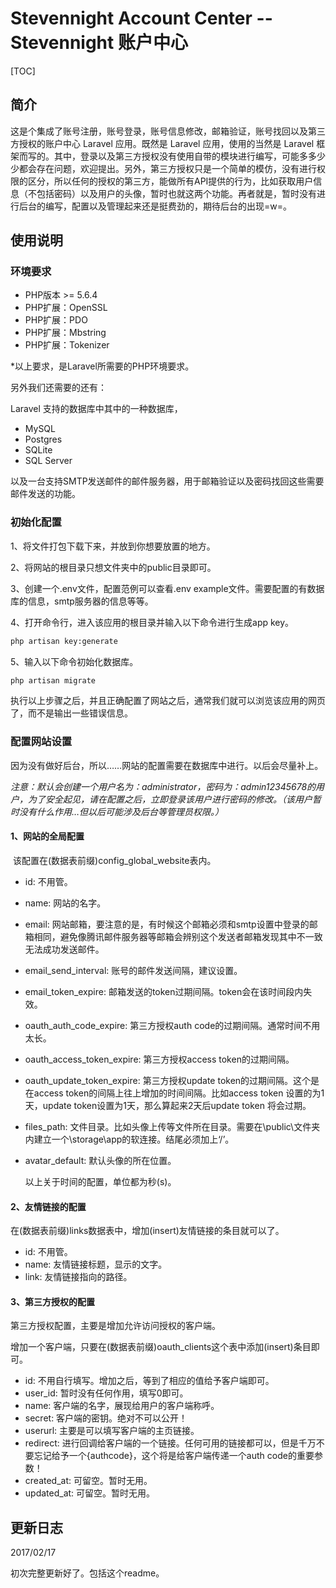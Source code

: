 # Stevennight Account Center -- Stevennight 账户中心

[TOC]

## 简介

​	这是个集成了账号注册，账号登录，账号信息修改，邮箱验证，账号找回以及第三方授权的账户中心 Laravel 应用。既然是 Laravel 应用，使用的当然是 Laravel 框架而写的。其中，登录以及第三方授权没有使用自带的模块进行编写，可能多多少少都会存在问题，欢迎提出。另外，第三方授权只是一个简单的模仿，没有进行权限的区分，所以任何的授权的第三方，能做所有API提供的行为，比如获取用户信息（不包括密码）以及用户的头像，暂时也就这两个功能。再者就是，暂时没有进行后台的编写，配置以及管理起来还是挺费劲的，期待后台的出现=w=。

## 使用说明

### 环境要求

- PHP版本 >= 5.6.4
- PHP扩展：OpenSSL
- PHP扩展：PDO
- PHP扩展：Mbstring
- PHP扩展：Tokenizer

*以上要求，是Laravel所需要的PHP环境要求。

另外我们还需要的还有：

Laravel 支持的数据库中其中的一种数据库，

- MySQL
- Postgres
- SQLite
- SQL Server

以及一台支持SMTP发送邮件的邮件服务器，用于邮箱验证以及密码找回这些需要邮件发送的功能。

### 初始化配置

1、将文件打包下载下来，并放到你想要放置的地方。

2、将网站的根目录只想文件夹中的public目录即可。

3、创建一个.env文件，配置范例可以查看.env example文件。需要配置的有数据库的信息，smtp服务器的信息等等。

4、打开命令行，进入该应用的根目录并输入以下命令进行生成app key。

```cmd
php artisan key:generate
```

5、输入以下命令初始化数据库。

```cmd
php artisan migrate
```

执行以上步骤之后，并且正确配置了网站之后，通常我们就可以浏览该应用的网页了，而不是输出一些错误信息。

### 配置网站设置

因为没有做好后台，所以……网站的配置需要在数据库中进行。以后会尽量补上。

*注意：默认会创建一个用户名为：administrator，密码为：admin12345678的用户，为了安全起见，请在配置之后，立即登录该用户进行密码的修改。（该用户暂时没有什么作用…但以后可能涉及后台等管理员权限。）*

#### 1、网站的全局配置

​	该配置在(数据表前缀)config_global_website表内。

- id: 不用管。

- name: 网站的名字。

- email: 网站邮箱，要注意的是，有时候这个邮箱必须和smtp设置中登录的邮箱相同，避免像腾讯邮件服务器等邮箱会辨别这个发送者邮箱发现其中不一致无法成功发送邮件。

- email_send_interval: 账号的邮件发送间隔，建议设置。

- email_token_expire: 邮箱发送的token过期间隔。token会在该时间段内失效。

- oauth_auth_code_expire: 第三方授权auth code的过期间隔。通常时间不用太长。

- oauth_access_token_expire: 第三方授权access token的过期间隔。

- oauth_update_token_expire: 第三方授权update token的过期间隔。这个是在access token的间隔上往上增加的时间间隔。比如access token 设置的为1天，update token设置为1天，那么算起来2天后update token 将会过期。

- files_path: 文件目录。比如头像上传等文件所在目录。需要在\public\文件夹内建立一个\storage\app的软连接。结尾必须加上‘/’。

- avatar_default: 默认头像的所在位置。

  以上关于时间的配置，单位都为秒(s)。

#### 2、友情链接的配置

在(数据表前缀)links数据表中，增加(insert)友情链接的条目就可以了。

- id: 不用管。
- name: 友情链接标题，显示的文字。
- link: 友情链接指向的路径。

#### 3、第三方授权的配置

第三方授权配置，主要是增加允许访问授权的客户端。

增加一个客户端，只要在(数据表前缀)oauth_clients这个表中添加(insert)条目即可。

- id: 不用自行填写。增加之后，等到了相应的值给予客户端即可。
- user_id: 暂时没有任何作用，填写0即可。
- name: 客户端的名字，展现给用户的客户端称呼。
- secret: 客户端的密钥。绝对不可以公开！
- userurl: 主要是可以填写客户端的主页链接。
- redirect: 进行回调给客户端的一个链接。任何可用的链接都可以，但是千万不要忘记给予一个{authcode}，这个将是给客户端传递一个auth code的重要参数！
- created_at: 可留空。暂时无用。
- updated_at: 可留空。暂时无用。



## 更新日志

2017/02/17

初次完整更新好了。包括这个readme。